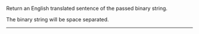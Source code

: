 <div class="challenge-instructions intermediate-algorithm-scripting"><div><section id="description">
<p>Return an English translated sentence of the passed binary string.</p>
<p>The binary string will be space separated.</p>
</section></div><hr/></div>